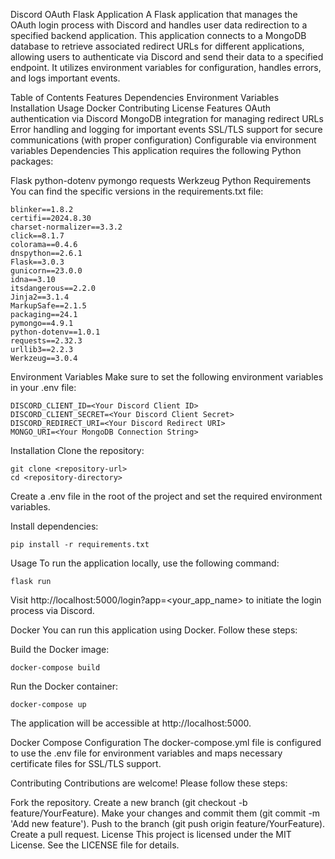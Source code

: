 Discord OAuth Flask Application
A Flask application that manages the OAuth login process with Discord and handles user data redirection to a specified backend application. This application connects to a MongoDB database to retrieve associated redirect URLs for different applications, allowing users to authenticate via Discord and send their data to a specified endpoint. It utilizes environment variables for configuration, handles errors, and logs important events.

Table of Contents
Features
Dependencies
Environment Variables
Installation
Usage
Docker
Contributing
License
Features
OAuth authentication via Discord
MongoDB integration for managing redirect URLs
Error handling and logging for important events
SSL/TLS support for secure communications (with proper configuration)
Configurable via environment variables
Dependencies
This application requires the following Python packages:

Flask
python-dotenv
pymongo
requests
Werkzeug
Python Requirements
You can find the specific versions in the requirements.txt file:


```
blinker==1.8.2
certifi==2024.8.30
charset-normalizer==3.3.2
click==8.1.7
colorama==0.4.6
dnspython==2.6.1
Flask==3.0.3
gunicorn==23.0.0
idna==3.10
itsdangerous==2.2.0
Jinja2==3.1.4
MarkupSafe==2.1.5
packaging==24.1
pymongo==4.9.1
python-dotenv==1.0.1
requests==2.32.3
urllib3==2.2.3
Werkzeug==3.0.4
```
Environment Variables
Make sure to set the following environment variables in your .env file:

```
DISCORD_CLIENT_ID=<Your Discord Client ID>
DISCORD_CLIENT_SECRET=<Your Discord Client Secret>
DISCORD_REDIRECT_URI=<Your Discord Redirect URI>
MONGO_URI=<Your MongoDB Connection String>
```
Installation
Clone the repository:

```
git clone <repository-url>
cd <repository-directory>
```
Create a .env file in the root of the project and set the required environment variables.

Install dependencies:

```
pip install -r requirements.txt
```
Usage
To run the application locally, use the following command:

```
flask run
```
Visit http://localhost:5000/login?app=<your_app_name> to initiate the login process via Discord.

Docker
You can run this application using Docker. Follow these steps:

Build the Docker image:

```
docker-compose build
```
Run the Docker container:

```
docker-compose up
```
The application will be accessible at http://localhost:5000.

Docker Compose Configuration
The docker-compose.yml file is configured to use the .env file for environment variables and maps necessary certificate files for SSL/TLS support.

Contributing
Contributions are welcome! Please follow these steps:

Fork the repository.
Create a new branch (git checkout -b feature/YourFeature).
Make your changes and commit them (git commit -m 'Add new feature').
Push to the branch (git push origin feature/YourFeature).
Create a pull request.
License
This project is licensed under the MIT License. See the LICENSE file for details.

